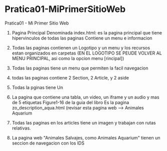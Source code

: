 # Pratica01-MiPrimerSitioWeb
Pratica01 - Mi Primer Sitio Web
1. Pagina Principal Denominada index.html: es la pagina principal que tiene hipervinculos de todas las paginas
Contiene un menu e informacion 

2. Todas las paginas contienen un Logotipo y un menu y los recursos estan organizados en carpetas
(EN EL LOGOTIPO SE PEUDE VOLVER AL MENU PRINCIPAL, asi como la opcion menu [rincipal])

3. Todas las paginas tiene un menu que permiten la facil navegacion

4. todas las paginas contiene 2 Section, 2 Article, y 2 aside

5. Todas la pginas tiene Un <footer>

6. La pagina que contiene una tabla, un video, un iframe y un audio y mas de 5 etiquetas Figure1-16 de la guia del libro
Es la pagina zo_description_aqua.html (revisar esta pagina web --> Animales Aquarium

7. Todas las paginas en los articles tiene un imagen y trabajan con rutas relativas.

8. La pagina web "Animales Salvajes, como Animales Aquarium" tienen un seccion de navegacion con los IDS
